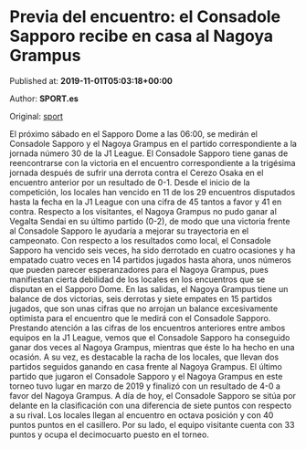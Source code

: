 
# Previa del encuentro: el Consadole Sapporo recibe en casa al Nagoya Grampus

Published at: **2019-11-01T05:03:18+00:00**

Author: **SPORT.es**

Original: [sport](https://www.sport.es/es/noticias/liga-japonesa/previa-del-encuentro-el-consadole-sapporo-recibe-en-casa-al-nagoya-grampus-7709929)

El próximo sábado en el Sapporo Dome a las 06:00, se medirán el Consadole Sapporo y el Nagoya Grampus en el partido correspondiente a la jornada número 30 de la J1 League.
El Consadole Sapporo tiene ganas de reencontrarse con la victoria en el encuentro correspondiente a la trigésima jornada después de sufrir una derrota contra el Cerezo Osaka en el encuentro anterior por un resultado de 0-1. Desde el inicio de la competición, los locales han vencido en 11 de los 29 encuentros disputados hasta la fecha en la J1 League con una cifra de 45 tantos a favor y 41 en contra.
Respecto a los visitantes, el Nagoya Grampus no pudo ganar al Vegalta Sendai en su último partido (0-2), de modo que una victoria frente al Consadole Sapporo le ayudaría a mejorar su trayectoria en el campeonato.
Con respecto a los resultados como local, el Consadole Sapporo ha vencido seis veces, ha sido derrotado en cuatro ocasiones y ha empatado cuatro veces en 14 partidos jugados hasta ahora, unos números que pueden parecer esperanzadores para el Nagoya Grampus, pues manifiestan cierta debilidad de los locales en los encuentros que se disputan en el Sapporo Dome. En las salidas, el Nagoya Grampus tiene un balance de dos victorias, seis derrotas y siete empates en 15 partidos jugados, que son unas cifras que no arrojan un balance excesivamente optimista para el encuentro que le medirá con el Consadole Sapporo.
Prestando atención a las cifras de los encuentros anteriores entre ambos equipos en la J1 League, vemos que el Consadole Sapporo ha conseguido ganar dos veces al Nagoya Grampus, mientras que éste lo ha hecho en una ocasión. A su vez, es destacable la racha de los locales, que llevan dos partidos seguidos ganando en casa frente al Nagoya Grampus. El último partido que jugaron el Consadole Sapporo y el Nagoya Grampus en este torneo tuvo lugar en marzo de 2019 y finalizó con un resultado de 4-0 a favor del Nagoya Grampus.
A día de hoy, el Consadole Sapporo se sitúa por delante en la clasificación con una diferencia de siete puntos con respecto a su rival. Los locales llegan al encuentro en octava posición y con 40 puntos puntos en el casillero. Por su lado, el equipo visitante cuenta con 33 puntos y ocupa el decimocuarto puesto en el torneo.
